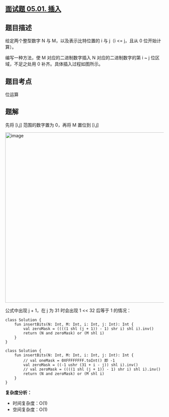 ## [面试题 05.01. 插入](https://leetcode.cn/problems/insert-into-bits-lcci/description/?page=2)

## 题目描述

给定两个整型数字 N 与 M，以及表示比特位置的 i 与 j（i <= j，且从 0 位开始计算）。

编写一种方法，使 M 对应的二进制数字插入 N 对应的二进制数字的第 i ~ j 位区域，不足之处用 0 补齐。具体插入过程如图所示。

## 题目考点

位运算

## 题解
 
先将 [i,j] 范围的数字置为 0，再将 M 置位到 [i,j] 

<img width="542" alt="image" src="https://user-images.githubusercontent.com/25008934/213912468-9a3472c5-58df-47bb-ae52-d2f435b1efa1.png">

公式中出现 j + 1，在 j 为 31 时会出现 1 << 32 后等于 1 的情况：

```
class Solution {
    fun insertBits(N: Int, M: Int, i: Int, j: Int): Int {
        val zeroMask = ((((1 shl (j + 1)) - 1) shr i) shl i).inv()
        return (N and zeroMask) or (M shl i)
    }
}
```

```
class Solution {
    fun insertBits(N: Int, M: Int, i: Int, j: Int): Int {
        // val oneMask = 0XFFFFFFFF.toInt() 即 -1
        val zeroMask = ((-1 ushr (31 + i - j)) shl i).inv()
        // val zeroMask = ((((1 shl (j + 1)) - 1) shr i) shl i).inv()
        return (N and zeroMask) or (M shl i)
    }
}
```

**复杂度分析：**

- 时间复杂度：O(1)
- 空间复杂度：O(1) 
